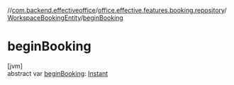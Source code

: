 //[com.backend.effectiveoffice](../../../index.md)/[office.effective.features.booking.repository](../index.md)/[WorkspaceBookingEntity](index.md)/[beginBooking](begin-booking.md)

# beginBooking

[jvm]\
abstract var [beginBooking](begin-booking.md): [Instant](https://docs.oracle.com/javase/8/docs/api/java/time/Instant.html)
